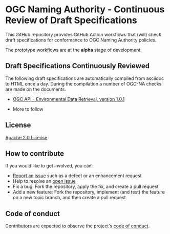 # OGC Naming Authority - Continuous Review of Draft Specifications

This GitHub repository provides GitHub Action workflows that (will) check draft specifications for conformance to OGC Naming Authority policies.

The prototype workflows are at the **alpha** stage of development.

## Draft Specifications Continuously Reviewed

The following draft specifications are automatically compiled from asciidoc to HTML once a day. During the compilation a number of OGC-NA checks are made on the documents.

* [OGC API - Environmental Data Retrieval, version 1.0.1](https://opengeospatial.github.io/ogcna-auto-review/19-086.html)

* More to follow


## License

[Apache 2.0 License](LICENSE.txt)

## How to contribute

If you would like to get involved, you can:

* [Report an issue](https://github.com/opengeospatial/ogcna-auto-review/issues) such as a defect or an enhancement request
* Help to resolve an [open issue](https://github.com/opengeospatial/ogcna-auto-review/issues?q=is%3Aopen)
* Fix a bug: Fork the repository, apply the fix, and create a pull request
* Add a new feature: Fork the repository, implement (and test) the feature on a new topic
branch, and then create a pull request

## Code of conduct

Contributors are expected to observe the project's [code of conduct](CODE_OF_CONDUCT.md).
